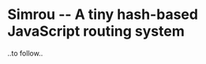 Simrou -- A tiny hash-based JavaScript routing system
=====================================================

..to follow..